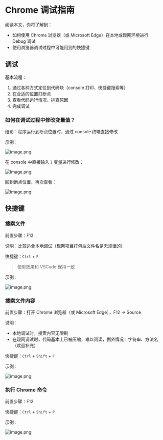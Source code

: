# Chrome 调试指南

阅读本文，你将了解到：

-   如何使用 Chrome 浏览器（或 Microsoft Edge）在本地或现网环境进行 Debug 调试
-   使用浏览器调试过程中可能用到的快捷键

## 调试

基本流程：

1. 通过各种方式定位到代码块（console 打印、快捷键搜索等）
2. 在合适的位置打断点
3. 查看代码运行情况，排查原因
4. 完成调试

### 如何在调试过程中修改变量值？

结论：程序运行到断点位置时，通过 console 终端直接修改

示例：

![image.png](https://s2.loli.net/2024/01/03/KvYq8BflSALWir9.png)

在 console 中直接输入 `l` 变量进行修改：

![image.png](https://s2.loli.net/2024/01/03/MGtjgwdyazWnNke.png)

回到断点位置，再次查看：

![image.png](https://s2.loli.net/2024/01/03/lg5NqbvVUHfJYRk.png)

## 快捷键

### 搜索文件

前置步骤：F12

说明：比较适合本地调试（现网项目打包后文件名是无规律的）

快捷键：`Ctrl` + `P`

> 使用效果和 VSCode 保持一致

示例：

![image.png](https://s2.loli.net/2024/01/02/czC6dPe12k9agvK.png)

### 搜索文件内容

前置步骤：打开 Chrome 浏览器（或 Microsoft Edge），F12 -> Source

说明：

-   本地调试时，搜索内容无限制
-   在现网调试时，代码基本上已被压缩，难以阅读，例外情况：字符串、方法名（欢迎补充）

快捷键：`Ctrl` + `Shift` + `F`

示例：

![image.png](https://s2.loli.net/2024/01/02/QMowc6ZzBdt9O5g.png)

### 执行 Chrome 命令

前置步骤：F12

快捷键：`Ctrl` + `Shift` + `P`

示例：

![image.png](https://s2.loli.net/2024/01/02/EsbnZc8L3AJpmH9.png)
